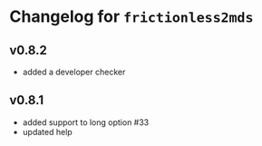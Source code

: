 # Changelog for `frictionless2mds`

## v0.8.2
- added a developer checker

## v0.8.1
- added support to long option #33
- updated help
